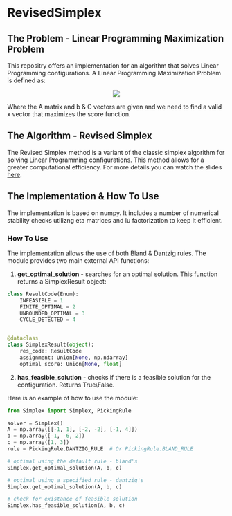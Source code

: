 # RevisedSimplex

## The Problem - Linear Programming Maximization Problem
This repositry offers an implementation for an algorithm that solves Linear Programming configurations. A Linear Programming Maximization Problem is defined as:

<p align=center>
<img src="https://user-images.githubusercontent.com/45140931/120074925-d628c680-c0a7-11eb-9deb-1802cb1ca76b.png">
</p>


Where the A matrix and b & C vectors are given and we need to find a valid x vector that maximizes the score function.

## The Algorithm - Revised Simplex
The Revised Simplex method is a variant of the classic simplex algorithm for solving Linear Programming configurations. This method allows for a greater computational efficiency. For more details you can watch the slides [here](https://imada.sdu.dk/~marco/Teaching/AY2016-2017/DM559/Slides/dm545-lec7.pdf).

## The Implementation & How To Use
The implementation is based on numpy. It includes  a number of numerical stability checks utilizng eta matrices and lu factorization to keep it efficient.
### How To Use
The implementation allows the use of both Bland & Dantzig rules. The module provides two main external API functions:
1. **get_optimal_solution** - searches for an optimal solution. This function returns a SimplexResult object:
```python
class ResultCode(Enum):
    INFEASIBLE = 1
    FINITE_OPTIMAL = 2
    UNBOUNDED_OPTIMAL = 3
    CYCLE_DETECTED = 4


@dataclass
class SimplexResult(object):
    res_code: ResultCode
    assignment: Union[None, np.ndarray]
    optimal_score: Union[None, float]
```

2. **has_feasible_solution** - checks if there is a feasible solution for the configuration. Returns True\False.


Here is an example of how to use the module:

```python
from Simplex import Simplex, PickingRule

solver = Simplex()
A = np.array([[-1, 1], [-2, -2], [-1, 4]])
b = np.array([-1, -6, 2])
c = np.array([1, 3])
rule = PickingRule.DANTZIG_RULE  # Or PickingRule.BLAND_RULE

# optimal using the default rule - bland's
Simplex.get_optimal_solution(A, b, c)

# optimal using a specified rule - dantzig's
Simplex.get_optimal_solution(A, b, c)

# check for existance of feasible solution
Simplex.has_feasible_solution(A, b, c)
```
